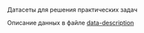 Датасеты для решения практических задач

Описание данных в файле [data-description](https://github.com/artamonoff/econometrica/blob/main/econometrica2/datasets/data-description.md)
